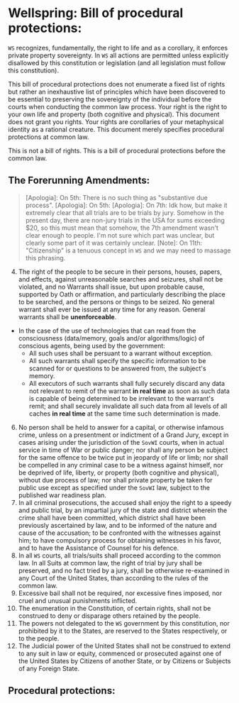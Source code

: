 # Wellspring: Bill of procedural protections:

`WS` recognizes, fundamentally, the right to life and as a corollary, it enforces private property sovereignty. In `WS` all actions are permitted unless explicitly disallowed by this constitution or legislation (and all legislation must follow this constitution).

This bill of procedural protections does not enumerate a fixed list of rights but rather an inexhaustive list of principles which have been discovered to be essential to preserving the sovereignty of the individual before the courts when conducting the common law process. Your right is the right to your own life and property (both cognitive and physical). This document does not grant you rights. Your rights are corollaries of your metaphysical identity as a rational creature. This document merely specifies procedural protections at common law.

This is not a bill of rights. This is a bill of procedural protections before the common law.

## The Forerunning Amendments:

>[Apologia]: On 5th: There is no such thing as "substantive due process".
>[Apologia]: On 5th: 
>[Apologia]: On 7th: Idk how, but make it extremely clear that all trials are to be trials by jury. Somehow in the present day, there are non-jury trials in the USA for sums exceeding $20, so this must mean that somehow, the 7th amendment wasn't clear enough to people. I'm not sure which part was unclear, but clearly some part of it was certainly unclear.
>[Note]: On 11th: "Citizenship" is a tenuous concept in `WS` and we may need to massage this phrasing.

4. The right of the people to be secure in their persons, houses, papers, and effects, against unreasonable searches and seizures, shall not be violated, and no Warrants shall issue, but upon probable cause, supported by Oath or affirmation, and particularly describing the place to be searched, and the persons or things to be seized. No general warrant shall ever be issued at any time for any reason. General warrants shall be **unenforceable**.
  - In the case of the use of technologies that can read from the consciousness (data/memory, goals and/or algorithms/logic) of conscious agents, being used by the government:
    - All such uses shall be persuant to a warrant without exception.
    - All such warrants shall specify the specific information to be scanned for or questions to be answered from, the subject's memory.
    - All executors of such warrants shall fully securely discard any data not relevant to remit of the warrant **in real time** as soon as such data is capable of being determined to be irrelevant to the warrant's remit; and shall securely invalidate all such data from all levels of all caches **in real time** at the same time such determination is made.
6. No person shall be held to answer for a capital, or otherwise infamous crime, unless on a presentment or indictment of a Grand Jury, except in cases arising under the jurisdiction of the `SovWI` courts, when in actual service in time of War or public danger; nor shall any person be subject for the same offence to be twice put in jeopardy of life or limb; nor shall be compelled in any criminal case to be a witness against himself, nor be deprived of life, liberty, or property (both cognitive and physical), without due process of law; nor shall private property be taken for public use except as specified under the `SovWI` law, subject to the published war readiness plan.
7. In all criminal prosecutions, the accused shall enjoy the right to a speedy and public trial, by an impartial jury of the state and district wherein the crime shall have been committed, which district shall have been previously ascertained by law, and to be informed of the nature and cause of the accusation; to be confronted with the witnesses against him; to have compulsory process for obtaining witnesses in his favor, and to have the Assistance of Counsel for his defence.
8. In all `WS` courts, all trials/suits shall proceed according to the common law. In all Suits at common law, the right of trial by jury shall be preserved, and no fact tried by a jury, shall be otherwise re-examined in any Court of the United States, than according to the rules of the common law.
9. Excessive bail shall not be required, nor excessive fines imposed, nor cruel and unusual punishments inflicted.
10. The enumeration in the Constitution, of certain rights, shall not be construed to deny or disparage others retained by the people.
11. The powers not delegated to the `WS` government by this constitution, nor prohibited by it to the States, are reserved to the States respectively, or to the people.
12. The Judicial power of the United States shall not be construed to extend to any suit in law or equity, commenced or prosecuted against one of the United States by Citizens of another State, or by Citizens or Subjects of any Foreign State.

## Procedural protections:
